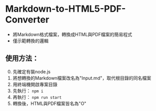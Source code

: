 # Markdown-to-HTML5-PDF-Converter
- 將Markdown格式檔案，轉換成HTML與PDF檔案的簡易程式
- 僅示範轉換的邏輯
## 使用方法：
0. 先確定有裝node.js
1. 將想轉換的Markdown檔案改名為"Input.md"，取代根目錄的同名檔案
2. 用終端機開啟專案目錄
3. 先執行：
``
npm i
``
4. 再執行：
``
npm run start
``
5. 轉換後，HTML與PDF檔案皆名為"O"

